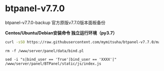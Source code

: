 # btpanel-v7.7.0
btpanel-v7.7.0-backup  官方原版v7.7.0版本面板备份

**Centos/Ubuntu/Debian安装命令 独立运行环境（py3.7）**

```Bash
curl -sSO https://raw.githubusercontent.com/mymitsuha/btpanel-v7.7.0/main/install/install_panel.sh && bash install_panel.sh
```
```remove bind
rm -f /www/server/panel/data/bind.pl
```
``` remove alert
sed -i "s|bind_user == 'True'|bind_user == 'XXXX'|" /www/server/panel/BTPanel/static/js/index.js
```
